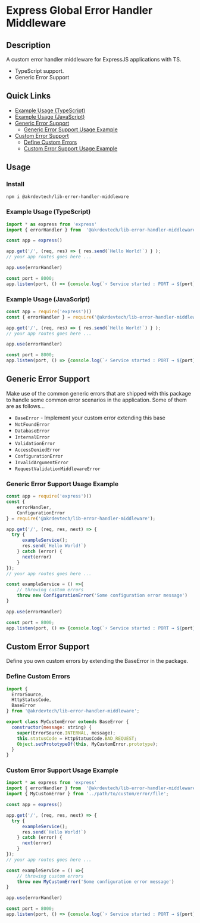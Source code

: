 
# Express Global Error Handler Middleware
## Description
A custom error handler middleware for ExpressJS applications with TS.
-   TypeScript support.
- Generic Error Support
## Quick Links

-   [Example Usage (TypeScript)](https://www.npmjs.com/package/@akrdevtech/lib-error-handler-middleware#Example-Usage-typescript)
-   [Example Usage (JavaScript)](https://www.npmjs.com/package/@akrdevtech/lib-error-handler-middleware#Example-Usage-javascript)
- [Generic Error Support](https://www.npmjs.com/package/@akrdevtech/lib-error-handler-middleware#Generic-Error-Support) 
	- [Generic Error Support Usage Example ](https://www.npmjs.com/package/@akrdevtech/lib-error-handler-middleware#Example-Generic-Error-Support-Usage)
- [Custom Error Support](https://www.npmjs.com/package/@akrdevtech/lib-error-handler-middleware#Custom-Error-Support) 
	- [Define Custom Errors](https://www.npmjs.com/package/@akrdevtech/lib-error-handler-middleware#Define-Custom-Errors) 
	- [Custom Error Support Usage Example](https://www.npmjs.com/package/@akrdevtech/lib-error-handler-middleware#Custom-Generic-Error-Support-Usage)

## Usage
### Install
```sh
npm i @akrdevtech/lib-error-handler-middleware
```
### [](https://www.npmjs.com/package/@akrdevtech/lib-error-handler-middleware#Example-Usage-typescript) Example Usage (TypeScript)

```js script
import * as express from 'express'
import { errorHandler } from  '@akrdevtech/lib-error-handler-middleware';

const app = express()

app.get('/', (req, res) => { res.send(`Hello World!`) } );
// your app routes goes here ... 

app.use(errorHandler)

const port = 8000;
app.listen(port, () => {console.log(`⚡️ Service started : PORT → ${port}}`);
```
### [](https://www.npmjs.com/package/@akrdevtech/lib-error-handler-middleware#Example-Usage-javascript) Example Usage (JavaScript)
```js script
const app = require('express')()
const { errorHandler } = require('@akrdevtech/lib-error-handler-middleware');

app.get('/', (req, res) => { res.send(`Hello World!`) } );
// your app routes goes here ... 

app.use(errorHandler)

const port = 8000;
app.listen(port, () => {console.log(`⚡️ Service started : PORT → ${port}}`);
```

## [](https://www.npmjs.com/package/@akrdevtech/lib-error-handler-middleware#Generic-Error-Support) Generic Error Support
Make use of the common generic errors that are shipped with this package to handle some common error scenarios in the application. Some of them are as follows...

- `BaseError` - Implement your custom error extending this base
- `NotFoundError`
- `DatabaseError`
- `InternalError`
- `ValidationError`
- `AccessDeniedError` 
- `ConfigurationError`
- `InvalidArgumentError`
- `RequestValidationMiddlewareError`
### [](https://www.npmjs.com/package/@akrdevtech/lib-error-handler-middleware#Example-Generic-Error-Support-Usage)Generic Error Support Usage Example

```js script
const app = require('express')()
const { 
	errorHandler,
	ConfigurationError 
} = require('@akrdevtech/lib-error-handler-middleware');

app.get('/', (req, res, next) => { 
  try {
      exampleService();
      res.send(`Hello World!`)
    } catch (error) {
      next(error)
    } 
});
// your app routes goes here ... 

const exampleService = () =>{
	// throwing custom errors
	throw new ConfigurationError('Some configuration error message')
}

app.use(errorHandler)

const port = 8000;
app.listen(port, () => {console.log(`⚡️ Service started : PORT → ${port}}`);
```
## [](https://www.npmjs.com/package/@akrdevtech/lib-error-handler-middleware#Custom-Error-Support) Custom Error Support
Define you own custom errors by extending the BaseError in the package.

### [](https://www.npmjs.com/package/@akrdevtech/lib-error-handler-middleware#Define-Custom-Errors) Define Custom Errors
```js script
import { 
  ErrorSource,
  HttpStatusCode,
  BaseError 
} from '@akrdevtech/lib-error-handler-middleware';

export class MyCustomError extends BaseError {
  constructor(message: string) {
    super(ErrorSource.INTERNAL, message);
    this.statusCode = HttpStatusCode.BAD_REQUEST;
    Object.setPrototypeOf(this, MyCustomError.prototype);
  }
}
```

### [](https://www.npmjs.com/package/@akrdevtech/lib-error-handler-middleware#Custom-Generic-Error-Support-Usage)Custom Error Support Usage Example

```js script
import * as express from 'express'
import { errorHandler } from  '@akrdevtech/lib-error-handler-middleware';
import { MyCustomError } from '../path/to/custom/error/file';

const app = express()

app.get('/', (req, res, next) => { 
  try {
      exampleService();
      res.send(`Hello World!`)
    } catch (error) {
      next(error)
    } 
});
// your app routes goes here ... 

const exampleService = () =>{
	// throwing custom errors
	throw new MyCustomError('Some configuration error message')
}

app.use(errorHandler)

const port = 8000;
app.listen(port, () => {console.log(`⚡️ Service started : PORT → ${port}}`);
```